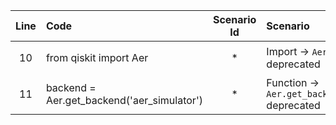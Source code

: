 | Line | Code | Scenario Id | Scenario | Artifact | Refactoring |
| :--: | :--- | :---------: | :------- | :------- | :---------- |
| 10 | from qiskit import Aer | * | Import -> `Aer` deprecated | `Aer` | `from qiskit.providers.aer import AerSimulator` |
| 11 | backend = Aer.get_backend('aer_simulator') | * | Function -> `Aer.get_backend()` deprecated | `Aer.get_backend` | `backend = AerSimulator()` |